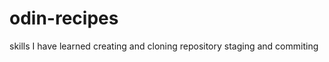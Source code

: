 # odin-recipes
skills I have learned
    creating and cloning repository
    staging and commiting
    